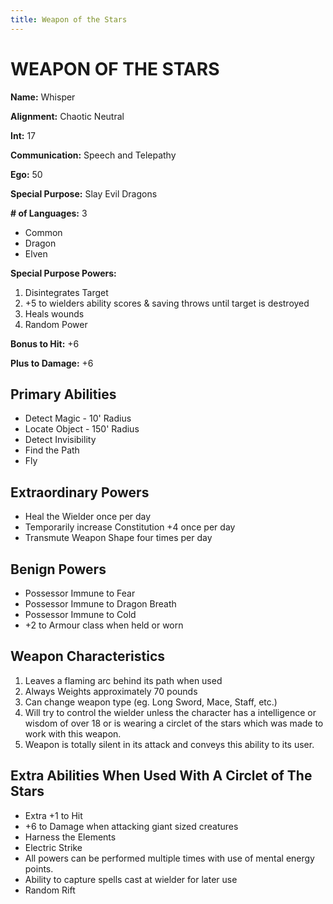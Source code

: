 ```yaml
---
title: Weapon of the Stars
---
```

# WEAPON OF THE STARS

**Name:** Whisper

**Alignment:** Chaotic Neutral

**Int:** 17

**Communication:** Speech and Telepathy

**Ego:** 50

**Special Purpose:** Slay Evil Dragons

**\# of Languages:** 3
* Common
* Dragon
* Elven

**Special Purpose Powers:**
1. Disintegrates Target
2. +5 to wielders ability scores & saving throws until target is destroyed
3. Heals wounds
4. Random Power

**Bonus to Hit:** +6

**Plus to Damage:** +6


## Primary Abilities

* Detect Magic - 10' Radius
* Locate Object - 150' Radius
* Detect Invisibility
* Find the Path
* Fly

## Extraordinary Powers

* Heal the Wielder once per day
* Temporarily increase Constitution +4 once per day
* Transmute Weapon Shape four times per day

## Benign Powers

* Possessor Immune to Fear
* Possessor Immune to Dragon Breath
* Possessor Immune to Cold
* +2 to Armour class when held or worn

## Weapon Characteristics

1. Leaves a flaming arc behind its path when used
1. Always Weights approximately 70 pounds
1. Can change weapon type (eg. Long Sword, Mace, Staff, etc.)
1. Will try to control the wielder unless the character has a intelligence or wisdom of over 18 or is wearing a circlet of the stars which was made to work with this weapon.
1. Weapon is totally silent in its attack and conveys this ability to its user.

## Extra Abilities When Used With A Circlet of The Stars

* Extra +1 to Hit
* +6 to Damage when attacking giant sized creatures
* Harness the Elements
* Electric Strike
* All powers can be performed multiple times with use of mental energy points.
* Ability to capture spells cast at wielder for later use
* Random Rift
